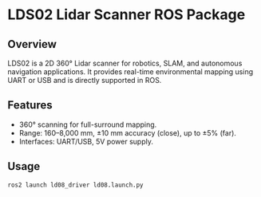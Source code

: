 # LDS02 Lidar Scanner ROS Package
## Overview
LDS02 is a 2D 360° Lidar scanner for robotics, SLAM, and autonomous navigation applications. It provides real-time environmental mapping using UART or USB and is directly supported in ROS.

## Features
 - 360° scanning for full-surround mapping.
 - Range: 160–8,000 mm, ±10 mm accuracy (close), up to ±5% (far).
 - Interfaces: UART/USB, 5V power supply.

## Usage

```
ros2 launch ld08_driver ld08.launch.py
```
